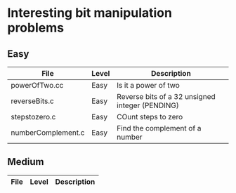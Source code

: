# Interesting bit manipulation problems

## Easy
| File | Level | Description |
| --- | --- | --- |
| powerOfTwo.cc | Easy | Is it a power of two
| reverseBits.c | Easy | Reverse bits of a 32 unsigned integer (PENDING)
| stepstozero.c | Easy | COunt steps to zero
| numberComplement.c | Easy | Find the complement of a number

## Medium
| File | Level | Description |
| --- | --- | --- |


